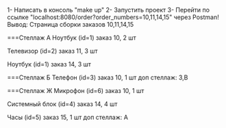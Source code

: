 1- Написать в консоль "make up"
2- Запустить проект
3- Перейти по ссылке "localhost:8080/order?order_numbers=10,11,14,15" через Postman!
Вывод:
      Страница сборки заказов 10,11,14,15

===Стеллаж А
Ноутбук (id=1)
заказ 10, 2 шт

Телевизор (id=2)
заказ 11, 3 шт

Ноутбук (id=1)
заказ 14, 3 шт

===Стеллаж Б
Телефон (id=3)
заказ 10, 1 шт
доп стеллаж: З,В

===Стеллаж Ж
Микрофон (id=6)
заказ 10, 1 шт

Системный блок (id=4)
заказ 14, 4 шт

Часы (id=5)
заказ 15, 1 шт
доп стеллаж: А
